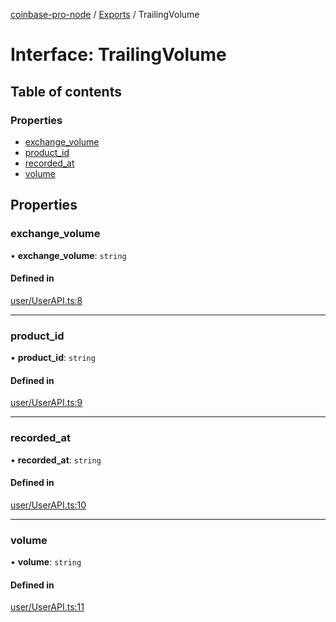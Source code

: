 [coinbase-pro-node](../README.md) / [Exports](../modules.md) / TrailingVolume

# Interface: TrailingVolume

## Table of contents

### Properties

- [exchange_volume](TrailingVolume.md#exchange_volume)
- [product_id](TrailingVolume.md#product_id)
- [recorded_at](TrailingVolume.md#recorded_at)
- [volume](TrailingVolume.md#volume)

## Properties

### exchange_volume

• **exchange_volume**: `string`

#### Defined in

[user/UserAPI.ts:8](https://github.com/bennycode/coinbase-pro-node/blob/15253ed/src/user/UserAPI.ts#L8)

---

### product_id

• **product_id**: `string`

#### Defined in

[user/UserAPI.ts:9](https://github.com/bennycode/coinbase-pro-node/blob/15253ed/src/user/UserAPI.ts#L9)

---

### recorded_at

• **recorded_at**: `string`

#### Defined in

[user/UserAPI.ts:10](https://github.com/bennycode/coinbase-pro-node/blob/15253ed/src/user/UserAPI.ts#L10)

---

### volume

• **volume**: `string`

#### Defined in

[user/UserAPI.ts:11](https://github.com/bennycode/coinbase-pro-node/blob/15253ed/src/user/UserAPI.ts#L11)
